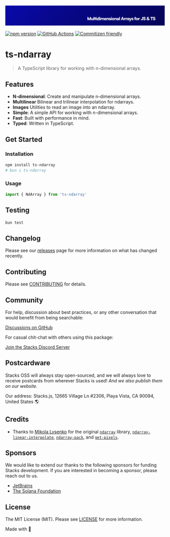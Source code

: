 <p align="center"><img src=".github/art/cover.jpg" alt="Social Card of this repo"></p>

[![npm version][npm-version-src]][npm-version-href]
[![GitHub Actions][github-actions-src]][github-actions-href]
[![Commitizen friendly](https://img.shields.io/badge/commitizen-friendly-brightgreen.svg)](http://commitizen.github.io/cz-cli/)
<!-- [![npm downloads][npm-downloads-src]][npm-downloads-href] -->
<!-- [![Codecov][codecov-src]][codecov-href] -->

# ts-ndarray

> A TypeScript library for working with n-dimensional arrays.

## Features

- **N-dimensional**: Create and manipulate n-dimensional arrays.
- **Multilinear** Bilinear and trilinear interpolation for ndarrays.
- **Images** Utilities to read an image into an ndarray.
- **Simple**: A simple API for working with n-dimensional arrays.
- **Fast**: Built with performance in mind.
- **Typed**: Written in TypeScript.

## Get Started

### Installation

```bash
npm install ts-ndarray
# bun i ts-ndarray
```

### Usage

```ts
import { NdArray } from 'ts-ndarray'
```

## Testing

```bash
bun test
```

## Changelog

Please see our [releases](https://github.com/stackjs/ts-ndarray/releases) page for more information on what has changed recently.

## Contributing

Please see [CONTRIBUTING](.github/CONTRIBUTING.md) for details.

## Community

For help, discussion about best practices, or any other conversation that would benefit from being searchable:

[Discussions on GitHub](https://github.com/stacksjs/ts-starter/discussions)

For casual chit-chat with others using this package:

[Join the Stacks Discord Server](https://discord.gg/stacksjs)

## Postcardware

Stacks OSS will always stay open-sourced, and we will always love to receive postcards from wherever Stacks is used! _And we also publish them on our website._

Our address: Stacks.js, 12665 Village Ln #2306, Playa Vista, CA 90094, United States 🌎

## Credits

- Thanks to [Mikola Lysenko](https://github.com/mikolalysenko) for the original [`ndarray`](https://github.com/scijs/ndarray) library, [`ndarray-linear-interpolate`](https://github.com/scijs/ndarray-linear-interpolate), [`ndarray-pack`](https://github.com/scijs/ndarray-pack), and [`get-pixels`](https://github.com/scijs/get-pixels).

## Sponsors

We would like to extend our thanks to the following sponsors for funding Stacks development. If you are interested in becoming a sponsor, please reach out to us.

- [JetBrains](https://www.jetbrains.com/)
- [The Solana Foundation](https://solana.com/)

## License

The MIT License (MIT). Please see [LICENSE](LICENSE.md) for more information.

Made with 💙

<!-- Badges -->
[npm-version-src]: https://img.shields.io/npm/v/ts-ndarray?style=flat-square
[npm-version-href]: https://npmjs.com/package/ts-ndarray
[github-actions-src]: https://img.shields.io/github/actions/workflow/status/stacksjs/ts-starter/ci.yml?style=flat-square&branch=main
[github-actions-href]: https://github.com/stacksjs/ts-starter/actions?query=workflow%3Aci

<!-- [codecov-src]: https://img.shields.io/codecov/c/gh/stacksjs/ts-starter/main?style=flat-square
[codecov-href]: https://codecov.io/gh/stacksjs/ts-starter -->
